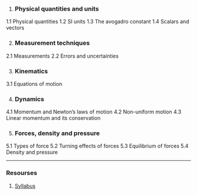 

 1. ### Physical quantities and units
1.1 Physical quantities
1.2 SI units
1.3 The avogadro constant
1.4 Scalars and vectors

 2. ### Measurement techniques
2.1 Measurements
2.2 Errors and uncertainties

 3. ### Kinematics
3.1 Equations of motion

 4. ### Dynamics
4.1 Momentum and Newton’s laws of motion
4.2 Non-uniform motion
4.3 Linear momentum and its conservation

 5. ### Forces, density and pressure
5.1 Types of force
5.2 Turning effects of forces
5.3 Equilibrium of forces
5.4 Density and pressure

---

### Resourses
1. [Syllabus](https://www.cambridgeinternational.org/Images/329533-2019-2021-syllabus.pdf)
<!--stackedit_data:
eyJoaXN0b3J5IjpbNjE4MjA1MDU3LDEyNzQ1NjU4NDQsMTM1Mz
M1MTEwNiwyMDQwMjk3NjIyXX0=
-->